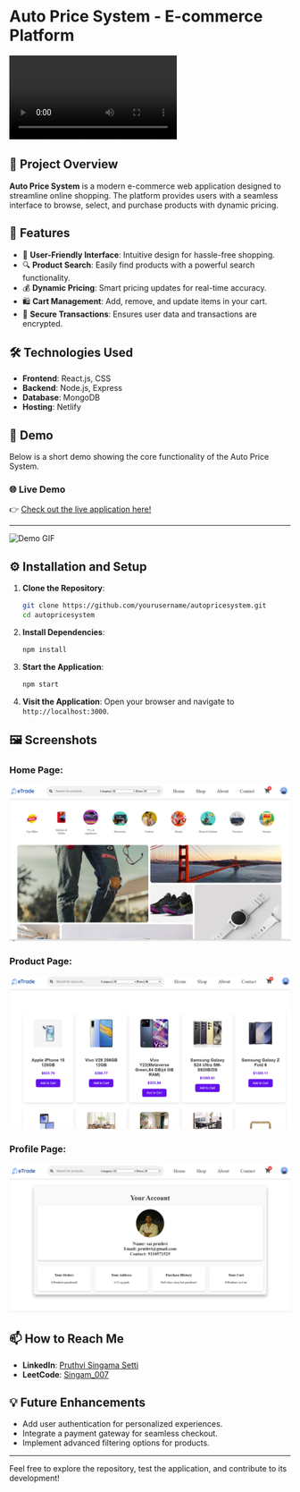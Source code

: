 # Auto Price System - E-commerce Platform

![Auto Price System Demo](Screenshots/giphy.mp4)

## 🌟 Project Overview
**Auto Price System** is a modern e-commerce web application designed to streamline online shopping. The platform provides users with a seamless interface to browse, select, and purchase products with dynamic pricing.

## 🚀 Features
- 🛒 **User-Friendly Interface**: Intuitive design for hassle-free shopping.
- 🔍 **Product Search**: Easily find products with a powerful search functionality.
- 💰 **Dynamic Pricing**: Smart pricing updates for real-time accuracy.
- 🛍️ **Cart Management**: Add, remove, and update items in your cart.
- 🔐 **Secure Transactions**: Ensures user data and transactions are encrypted.

## 🛠️ Technologies Used
- **Frontend**: React.js, CSS
- **Backend**: Node.js, Express
- **Database**: MongoDB
- **Hosting**: Netlify

## 🎥 Demo
Below is a short demo showing the core functionality of the Auto Price System.

### **🌐 Live Demo**
👉 [Check out the live application here!](https://autopricesystem.netlify.app/)

---


![Demo GIF](demo.gif)

## ⚙️ Installation and Setup
1. **Clone the Repository**:
   ```bash
   git clone https://github.com/yourusername/autopricesystem.git
   cd autopricesystem
   ```

2. **Install Dependencies**:
   ```bash
   npm install
   ```

3. **Start the Application**:
   ```bash
   npm start
   ```

4. **Visit the Application**:
   Open your browser and navigate to `http://localhost:3000`.

## 🖼️ Screenshots
### Home Page:
![Home Page](screenshots/home.png)

### Product Page:
![Product Page](Screenshots/shop.png)

### Profile Page:
![Profile Page](Screenshots/profilepage.png)

## 📫 How to Reach Me
- **LinkedIn**: [Pruthvi Singama Setti](https://www.linkedin.com/in/pruthvisingamasetti/)
- **LeetCode**: [Singam_007](https://leetcode.com/u/Singam_007/)

## 💡 Future Enhancements
- Add user authentication for personalized experiences.
- Integrate a payment gateway for seamless checkout.
- Implement advanced filtering options for products.

---

Feel free to explore the repository, test the application, and contribute to its development!
